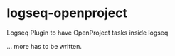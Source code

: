# logseq-openproject
Logseq Plugin to have OpenProject tasks inside logseq

... more has to be written.

